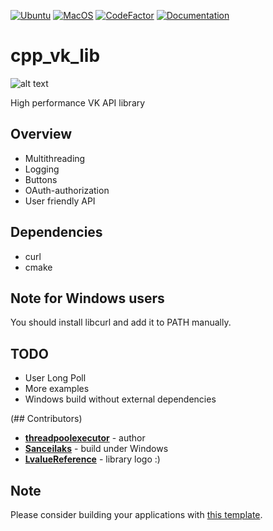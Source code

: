 [![Ubuntu](https://github.com/threadpoolexecutor/cpp_vk_lib/workflows/Ubuntu/badge.svg)](https://github.com/threadpoolexecutor/cpp_vk_lib/actions?query=workflow%3AUbuntu)
[![MacOS](https://github.com/threadpoolexecutor/cpp_vk_lib/workflows/MacOS/badge.svg)](https://github.com/threadpoolexecutor/cpp_vk_lib/actions?query=workflow%3AMacOS)
[![CodeFactor](https://www.codefactor.io/repository/github/threadpoolexecutor/cpp_vk_lib/badge/main)](https://www.codefactor.io/repository/github/threadpoolexecutor/cpp_vk_lib/overview/main)
[![Documentation](https://img.shields.io/badge/docs-doxygen-blue.svg)](https://threadpoolexecutor.github.io/cpp_vk_lib/index.html)

# cpp_vk_lib

![alt text](https://github.com/threadpoolexecutor/cpp_vk_lib/blob/main/images/cpp_vk_lib_logo.jpg?raw=true)

High performance VK API library

## Overview

* Multithreading
* Logging
* Buttons
* OAuth-authorization
* User friendly API

## Dependencies
* curl
* cmake

## Note for Windows users

You should install libcurl and add it to PATH manually.

## TODO

* User Long Poll
* More examples
* Windows build without external dependencies

(## Contributors)

* **[threadpoolexecutor](https://github.com/threadpoolexecutor)** - author
* **[Sanceilaks](https://github.com/Sanceilaks)** - build under Windows
* **[LvalueReference](https://github.com/LvalueReference)** - library logo :)

## Note

Please consider building your applications with [this template](https://github.com/threadpoolexecutor/template_cpp_vk_bot).